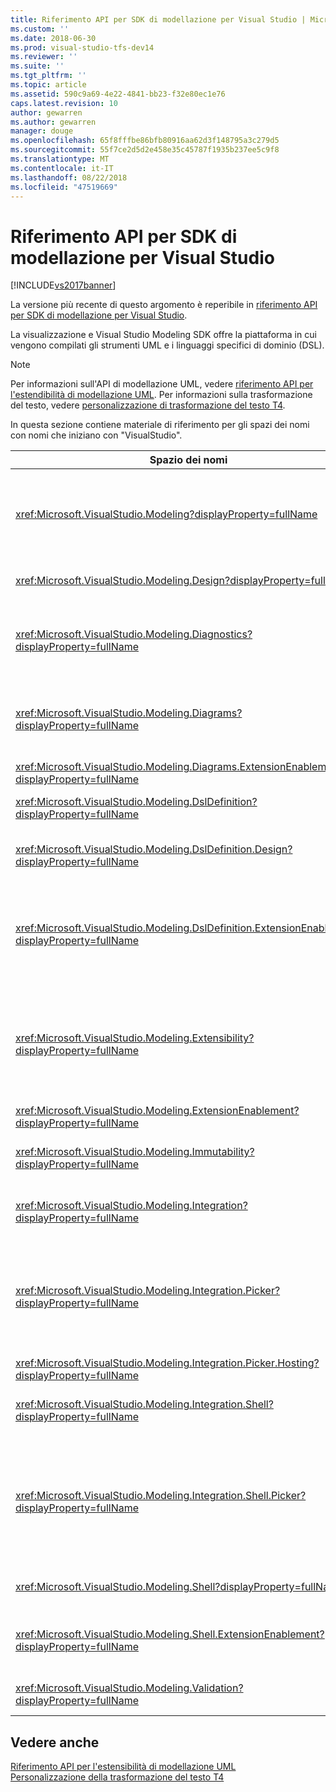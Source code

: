 ```yaml
---
title: Riferimento API per SDK di modellazione per Visual Studio | Microsoft Docs
ms.custom: ''
ms.date: 2018-06-30
ms.prod: visual-studio-tfs-dev14
ms.reviewer: ''
ms.suite: ''
ms.tgt_pltfrm: ''
ms.topic: article
ms.assetid: 590c9a69-4e22-4841-bb23-f32e80ec1e76
caps.latest.revision: 10
author: gewarren
ms.author: gewarren
manager: douge
ms.openlocfilehash: 65f8fffbe86bfb80916aa62d3f148795a3c279d5
ms.sourcegitcommit: 55f7ce2d5d2e458e35c45787f1935b237ee5c9f8
ms.translationtype: MT
ms.contentlocale: it-IT
ms.lasthandoff: 08/22/2018
ms.locfileid: "47519669"
---
```

# <a name="api-reference-for-modeling-sdk-for-visual-studio"></a>Riferimento API per SDK di modellazione per Visual Studio
[!INCLUDE[vs2017banner](../includes/vs2017banner.md)]

La versione più recente di questo argomento è reperibile in [riferimento API per SDK di modellazione per Visual Studio](https://docs.microsoft.com/visualstudio/modeling/api-reference-for-modeling-sdk-for-visual-studio).  
  
La visualizzazione e Visual Studio Modeling SDK offre la piattaforma in cui vengono compilati gli strumenti UML e i linguaggi specifici di dominio (DSL).  
  
> [!NOTE]
>  Per informazioni sull'API di modellazione UML, vedere [riferimento API per l'estendibilità di modellazione UML](../modeling/api-reference-for-uml-modeling-extensibility.md). Per informazioni sulla trasformazione del testo, vedere [personalizzazione di trasformazione del testo T4](../modeling/customizing-t4-text-transformation.md).  
  
 In questa sezione contiene materiale di riferimento per gli spazi dei nomi con nomi che iniziano con "VisualStudio".  
  
|Spazio dei nomi|Content|  
|---------------|-------------|  
|<xref:Microsoft.VisualStudio.Modeling?displayProperty=fullName>|Classi, ad esempio ModelElement, ovvero la classe di base di tutte le classi di dominio definite in un linguaggio DSL.|  
|<xref:Microsoft.VisualStudio.Modeling.Design?displayProperty=fullName>|Classi che fanno parte di una definizione DSL.|  
|<xref:Microsoft.VisualStudio.Modeling.Diagnostics?displayProperty=fullName>|Gli strumenti di misurazione del Visualizzatore di Store e le prestazioni del modello.|  
|<xref:Microsoft.VisualStudio.Modeling.Diagrams?displayProperty=fullName>|Classi, ad esempio ShapeElement, ovvero la classe di base di tutte le forme definite in un linguaggio DSL.|  
|<xref:Microsoft.VisualStudio.Modeling.Diagrams.ExtensionEnablement?displayProperty=fullName>|Metodi di azione e la selezione.|  
|<xref:Microsoft.VisualStudio.Modeling.DslDefinition?displayProperty=fullName>|L'API della finestra di progettazione di definizione DSL.|  
|<xref:Microsoft.VisualStudio.Modeling.DslDefinition.Design?displayProperty=fullName>|Classi interne della finestra di progettazione di definizione DSL.|  
|<xref:Microsoft.VisualStudio.Modeling.DslDefinition.ExtensionEnablement?displayProperty=fullName>|Attributi che consentono di estendere la finestra di progettazione DSL con comandi, movimenti e convalida.|  
|<xref:Microsoft.VisualStudio.Modeling.Extensibility?displayProperty=fullName>|Metodi di estensione per l'oggetto ModelElement che implementano l'estendibilità di linguaggio specifico di dominio.|  
|<xref:Microsoft.VisualStudio.Modeling.ExtensionEnablement?displayProperty=fullName>|Attributi di estendibilità|  
|<xref:Microsoft.VisualStudio.Modeling.Immutability?displayProperty=fullName>|Consente di rendere le parti di un modello di sola lettura.|  
|<xref:Microsoft.VisualStudio.Modeling.Integration?displayProperty=fullName>|L'API di Modelbus che consente di integrare modelli diversi.|  
|<xref:Microsoft.VisualStudio.Modeling.Integration.Picker?displayProperty=fullName>|La finestra di dialogo che consente agli utenti di passare a modelli ed elementi per creare un riferimento Modelbus.|  
|<xref:Microsoft.VisualStudio.Modeling.Integration.Picker.Hosting?displayProperty=fullName>|Il servizio di selezione.|  
|<xref:Microsoft.VisualStudio.Modeling.Integration.Shell?displayProperty=fullName>|Framework di adattatore ModelBus per [!INCLUDE[vsprvs](../includes/vsprvs-md.md)].|  
|<xref:Microsoft.VisualStudio.Modeling.Integration.Shell.Picker?displayProperty=fullName>|La finestra di dialogo di selezione che consente agli utenti di passare a modelli ed elementi per creare un riferimento Modelbus.|  
|<xref:Microsoft.VisualStudio.Modeling.Shell?displayProperty=fullName>|L'interfaccia tra DSL e [!INCLUDE[vsprvs](../includes/vsprvs-md.md)].|  
|<xref:Microsoft.VisualStudio.Modeling.Shell.ExtensionEnablement?displayProperty=fullName>|È possibile definire comandi di menu di scelta rapida (contestuale).|  
|<xref:Microsoft.VisualStudio.Modeling.Validation?displayProperty=fullName>|È possibile definire vincoli di convalida.|  
  
## <a name="see-also"></a>Vedere anche  
 [Riferimento API per l'estensibilità di modellazione UML](../modeling/api-reference-for-uml-modeling-extensibility.md)   
 [Personalizzazione della trasformazione del testo T4](../modeling/customizing-t4-text-transformation.md)



